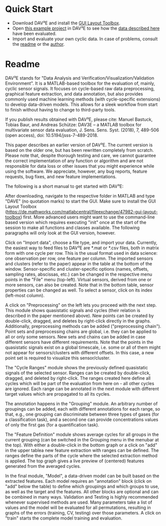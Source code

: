 # Quick Start
* Download DAV³E and install the [GUI Layout Toolbox](https://de.mathworks.com/matlabcentral/fileexchange/47982-gui-layout-toolbox).
* Open [this example project](https://www.dropbox.com/s/p1ybuayfz6aw3mr/project_UST.zip?dl=0) in DAV³E to see how the [data described here](http://doi.org/10.5281/zenodo.1411209) have been evaluated.
* Import and evaluate your own cyclic data. In case of problems, consult the [readme](#readme) or the [author](http://www.lmt.uni-saarland.de/index.php/de/?option=com_content&view=article&id=944:bastuck&catid=53:mitarbeiter-wissenschaftliche-mitarbeiter).

# Readme

DAV³E stands for "Data Analysis and Verification/Visualization/Validation Environment". It is a MATLAB-based toolbox for the evaluation of, mainly, cyclic sensor signals. It focuses on cycle-based raw data preprocessing, graphical feature extraction, and data annotation, but also provides commonly used machine learning methods (with cycle-specific extensions) to develop data-driven models. This allows for a sleek workflow from start to finish without having to change to third-party tools.

If you publish results obtained with DAV³E, please cite:
Manuel Bastuck, Tobias Baur, and Andreas Schütze: DAV3E – a MATLAB toolbox for multivariate sensor data evaluation, J. Sens. Sens. Syst. (2018), 7, 489-506 (open access), doi: 10.5194/jsss-7-489-2018.

This paper describes an earlier version of DAV³E. The current version is based on the older one, but has been rewritten completely from scratch. Please note that, despite thorough testing and care, we cannot guarantee the correct implementation of any function or algorithm and are not responsible for data loss or other issues that you might experience while using the software. We appreciate, however, any bug reports, feature requests, bug fixes, and new feature implementations.

The following is a short manual to get started with DAV³E:

After downloading, navigate to the respective folder in MATLAB and type "DAVE" (no quotation marks) to start the GUI. Make sure to install the GUI Layout Toolbox (https://de.mathworks.com/matlabcentral/fileexchange/47982-gui-layout-toolbox) first. More advanced users might want to use the command-line based version which requires executing "init" once at the start of the session to make all functions and classes available. The following paragraphs will only look at the GUI version, however.

Click on "Import data", choose a file type, and import your data. Currently, the easiest way to feed files to DAV³E are *.mat or *.csv files, both in matrix form with one cycle per row. This is the usual format used in data science: one observation per row, one feature per column. The imported sensors and clusters (refer to the paper) appear in the table at the bottom of the window. Sensor-specific and cluster-specific options (names, offsets, sampling rates, abscissas, etc.) can be changed in the respective menu points in the "File" menu (top-left). Virtual sensors, derived from one or more sensors, can also be created. Note that in the bottom table, sensor properties can be changed as well. To select a sensor, click on its index (left-most column).

A click on "Preprocessing" on the left lets you proceed with the next step. This module shows quasistatic signals and cycles (their relation is described in the paper mentioned above). New points can be created by double-click, dragged, and deletes by right-click directly in the graphs. Additionally, preprocessing methods can be added ("preprocessing chain"). Point sets and preprocessing chains are global, i.e. they can be applied to all or only some sensors. New sets and chains can be added in case different sensors have different requirements. Note that the points in the quasistatic signals exist on a global timescale, i.e. some or all of them might not appear for sensors/clusters with different offsets. In this case, a new point set is required to visualize this sensor/cluster.

The "Cycle Ranges" module shows the previously defined quasistatic signals of the selected sensor. Ranges can be created by double-click, dragged, and deleted by right-click. The ranges created here define all cycles which will be part of the evaluation from here on - all other cycles are ignored. Each range can be annotated in the next module with different target values which are propagated to all its cycles.

The annotation happens in the "Grouping" module. An arbitrary number of groupings can be added, each with different annotations for each range, so that, e.g., one grouping can discriminate between three types of gases (for a classification task), and a second one can provide concentrations values of only the first gas (for a quantification task).

The "Feature Definition" module shows average cycles for all groups in the current grouping (can be switched in the Grouping menu in the menubar at the top). With either a double-click in the bottom graph or a click on "add" in the upper tablea new feature extraction with ranges can be defined. The ranges define the parts of the cycle where the selected extraction method is applied. The top graph gives a live preview of (centered) features generated from the averaged cycles.

In the final module, "Model", a data-driven model can be built based on the extracted features. Each model requires an "annotation" block (click on "add" below the table) to define which groupings and which groups to use, as well as the target and the features. All other blocks are optional and can be combined in many ways. Validation and Testing is highly recommended whenever supervised methods are used. Many parameters take a list of values and the model will be evaluated for all permutations, resulting in graphs of the errors (training, CV, testing) over those parameters. A click on "train" starts the complete model training and evaluation.
